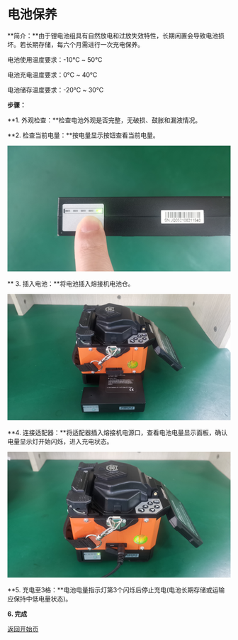 # 电池保养

**简介：**由于锂电池组具有自然放电和过放失效特性，长期闲置会导致电池损坏。若长期存储，每六个月需进行一次充电保养。

   电池使用温度要求：-10℃ \~ 50℃

   电池充电温度要求：0℃ \~ 40℃

   电池储存温度要求：-20℃ \~ 30℃

**步骤：**

**1. 外观检查：**检查电池外观是否完整，无破损、鼓胀和漏液情况。

**2. 检查当前电量：**按电量显示按钮查看当前电量。

![](../.gitbook/assets/1.battery-status-check-480.png)

** 3. 插入电池：**将电池插入熔接机电池仓。

![](../.gitbook/assets/2.insert-battery-480.png)

**4. 连接适配器：**将适配器插入熔接机电源口，查看电池电量显示面板，确认电量显示灯开始闪烁，进入充电状态。

![](../.gitbook/assets/3.connect-adapter-480.png)

**5. 充电至3格：**电池电量指示灯第3个闪烁后停止充电(电池长期存储或运输应保持中低电量状态)。

**6. 完成**



[返回开始页](../)
